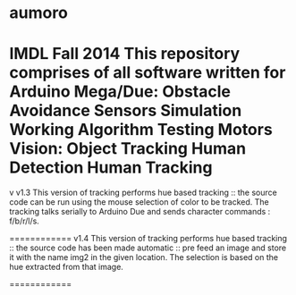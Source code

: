 aumoro
============

IMDL Fall 2014
This repository comprises of all software written for 
Arduino Mega/Due: Obstacle Avoidance
                  Sensors Simulation Working Algorithm
                  Testing Motors
Vision: Object Tracking
        Human Detection
        Human Tracking
============

v
v1.3
This version of tracking performs hue based tracking :: the source code can be run using the mouse selection of color to be tracked. The tracking talks serially to Arduino Due and sends character commands : f/b/r/l/s. 

============
v1.4
This version of tracking performs hue based tracking :: the source code has been made automatic :: pre feed an image and store it with the name img2 in the given location. The selection is based on the hue extracted from that image. 

============
